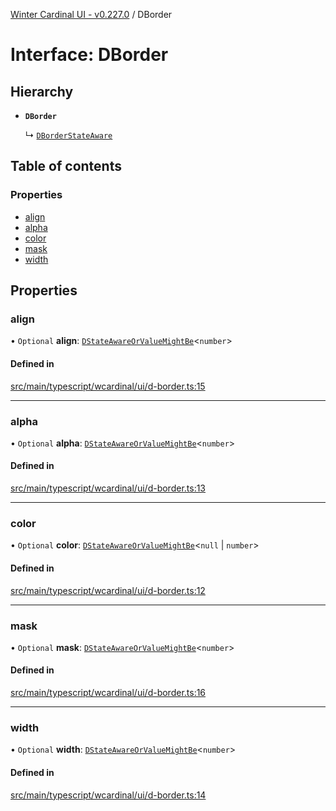 [Winter Cardinal UI - v0.227.0](../index.md) / DBorder

# Interface: DBorder

## Hierarchy

- **`DBorder`**

  ↳ [`DBorderStateAware`](DBorderStateAware.md)

## Table of contents

### Properties

- [align](DBorder.md#align)
- [alpha](DBorder.md#alpha)
- [color](DBorder.md#color)
- [mask](DBorder.md#mask)
- [width](DBorder.md#width)

## Properties

### align

• `Optional` **align**: [`DStateAwareOrValueMightBe`](../index.md#dstateawareorvaluemightbe)<`number`\>

#### Defined in

[src/main/typescript/wcardinal/ui/d-border.ts:15](https://github.com/winter-cardinal/winter-cardinal-ui/blob/v0.227.0/src/main/typescript/wcardinal/ui/d-border.ts#L15)

___

### alpha

• `Optional` **alpha**: [`DStateAwareOrValueMightBe`](../index.md#dstateawareorvaluemightbe)<`number`\>

#### Defined in

[src/main/typescript/wcardinal/ui/d-border.ts:13](https://github.com/winter-cardinal/winter-cardinal-ui/blob/v0.227.0/src/main/typescript/wcardinal/ui/d-border.ts#L13)

___

### color

• `Optional` **color**: [`DStateAwareOrValueMightBe`](../index.md#dstateawareorvaluemightbe)<``null`` \| `number`\>

#### Defined in

[src/main/typescript/wcardinal/ui/d-border.ts:12](https://github.com/winter-cardinal/winter-cardinal-ui/blob/v0.227.0/src/main/typescript/wcardinal/ui/d-border.ts#L12)

___

### mask

• `Optional` **mask**: [`DStateAwareOrValueMightBe`](../index.md#dstateawareorvaluemightbe)<`number`\>

#### Defined in

[src/main/typescript/wcardinal/ui/d-border.ts:16](https://github.com/winter-cardinal/winter-cardinal-ui/blob/v0.227.0/src/main/typescript/wcardinal/ui/d-border.ts#L16)

___

### width

• `Optional` **width**: [`DStateAwareOrValueMightBe`](../index.md#dstateawareorvaluemightbe)<`number`\>

#### Defined in

[src/main/typescript/wcardinal/ui/d-border.ts:14](https://github.com/winter-cardinal/winter-cardinal-ui/blob/v0.227.0/src/main/typescript/wcardinal/ui/d-border.ts#L14)
